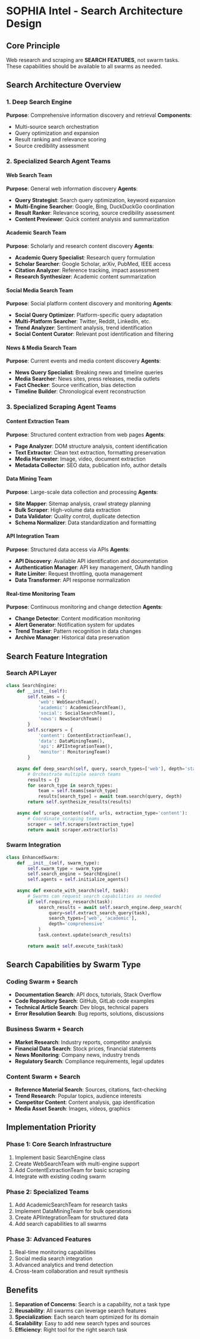 # SOPHIA Intel - Search Architecture Design

## Core Principle
Web research and scraping are **SEARCH FEATURES**, not swarm tasks. These capabilities should be available to all swarms as needed.

## Search Architecture Overview

### 1. Deep Search Engine
**Purpose**: Comprehensive information discovery and retrieval
**Components**:
- Multi-source search orchestration
- Query optimization and expansion
- Result ranking and relevance scoring
- Source credibility assessment

### 2. Specialized Search Agent Teams

#### Web Search Team
**Purpose**: General web information discovery
**Agents**:
- **Query Strategist**: Search query optimization, keyword expansion
- **Multi-Engine Searcher**: Google, Bing, DuckDuckGo coordination
- **Result Ranker**: Relevance scoring, source credibility assessment
- **Content Previewer**: Quick content analysis and summarization

#### Academic Search Team  
**Purpose**: Scholarly and research content discovery
**Agents**:
- **Academic Query Specialist**: Research query formulation
- **Scholar Searcher**: Google Scholar, arXiv, PubMed, IEEE access
- **Citation Analyzer**: Reference tracking, impact assessment
- **Research Synthesizer**: Academic content summarization

#### Social Media Search Team
**Purpose**: Social platform content discovery and monitoring
**Agents**:
- **Social Query Optimizer**: Platform-specific query adaptation
- **Multi-Platform Searcher**: Twitter, Reddit, LinkedIn, etc.
- **Trend Analyzer**: Sentiment analysis, trend identification
- **Social Content Curator**: Relevant post identification and filtering

#### News & Media Search Team
**Purpose**: Current events and media content discovery
**Agents**:
- **News Query Specialist**: Breaking news and timeline queries
- **Media Searcher**: News sites, press releases, media outlets
- **Fact Checker**: Source verification, bias detection
- **Timeline Builder**: Chronological event reconstruction

### 3. Specialized Scraping Agent Teams

#### Content Extraction Team
**Purpose**: Structured content extraction from web pages
**Agents**:
- **Page Analyzer**: DOM structure analysis, content identification
- **Text Extractor**: Clean text extraction, formatting preservation
- **Media Harvester**: Image, video, document extraction
- **Metadata Collector**: SEO data, publication info, author details

#### Data Mining Team
**Purpose**: Large-scale data collection and processing
**Agents**:
- **Site Mapper**: Sitemap analysis, crawl strategy planning
- **Bulk Scraper**: High-volume data extraction
- **Data Validator**: Quality control, duplicate detection
- **Schema Normalizer**: Data standardization and formatting

#### API Integration Team
**Purpose**: Structured data access via APIs
**Agents**:
- **API Discovery**: Available API identification and documentation
- **Authentication Manager**: API key management, OAuth handling
- **Rate Limiter**: Request throttling, quota management
- **Data Transformer**: API response normalization

#### Real-time Monitoring Team
**Purpose**: Continuous monitoring and change detection
**Agents**:
- **Change Detector**: Content modification monitoring
- **Alert Generator**: Notification system for updates
- **Trend Tracker**: Pattern recognition in data changes
- **Archive Manager**: Historical data preservation

## Search Feature Integration

### Search API Layer
```python
class SearchEngine:
    def __init__(self):
        self.teams = {
            'web': WebSearchTeam(),
            'academic': AcademicSearchTeam(),
            'social': SocialSearchTeam(),
            'news': NewsSearchTeam()
        }
        self.scrapers = {
            'content': ContentExtractionTeam(),
            'data': DataMiningTeam(),
            'api': APIIntegrationTeam(),
            'monitor': MonitoringTeam()
        }
    
    async def deep_search(self, query, search_types=['web'], depth='standard'):
        # Orchestrate multiple search teams
        results = {}
        for search_type in search_types:
            team = self.teams[search_type]
            results[search_type] = await team.search(query, depth)
        return self.synthesize_results(results)
    
    async def scrape_content(self, urls, extraction_type='content'):
        # Coordinate scraping teams
        scraper = self.scrapers[extraction_type]
        return await scraper.extract(urls)
```

### Swarm Integration
```python
class EnhancedSwarm:
    def __init__(self, swarm_type):
        self.swarm_type = swarm_type
        self.search_engine = SearchEngine()
        self.agents = self.initialize_agents()
    
    async def execute_with_search(self, task):
        # Swarms can request search capabilities as needed
        if self.requires_research(task):
            search_results = await self.search_engine.deep_search(
                query=self.extract_search_query(task),
                search_types=['web', 'academic'],
                depth='comprehensive'
            )
            task.context.update(search_results)
        
        return await self.execute_task(task)
```

## Search Capabilities by Swarm Type

### Coding Swarm + Search
- **Documentation Search**: API docs, tutorials, Stack Overflow
- **Code Repository Search**: GitHub, GitLab code examples
- **Technical Article Search**: Dev blogs, technical papers
- **Error Resolution Search**: Bug reports, solutions, discussions

### Business Swarm + Search  
- **Market Research**: Industry reports, competitor analysis
- **Financial Data Search**: Stock prices, financial statements
- **News Monitoring**: Company news, industry trends
- **Regulatory Search**: Compliance requirements, legal updates

### Content Swarm + Search
- **Reference Material Search**: Sources, citations, fact-checking
- **Trend Research**: Popular topics, audience interests
- **Competitor Content**: Content analysis, gap identification
- **Media Asset Search**: Images, videos, graphics

## Implementation Priority

### Phase 1: Core Search Infrastructure
1. Implement basic SearchEngine class
2. Create WebSearchTeam with multi-engine support
3. Add ContentExtractionTeam for basic scraping
4. Integrate with existing coding swarm

### Phase 2: Specialized Teams
1. Add AcademicSearchTeam for research tasks
2. Implement DataMiningTeam for bulk operations
3. Create APIIntegrationTeam for structured data
4. Add search capabilities to all swarms

### Phase 3: Advanced Features
1. Real-time monitoring capabilities
2. Social media search integration
3. Advanced analytics and trend detection
4. Cross-team collaboration and result synthesis

## Benefits

1. **Separation of Concerns**: Search is a capability, not a task type
2. **Reusability**: All swarms can leverage search features
3. **Specialization**: Each search team optimized for its domain
4. **Scalability**: Easy to add new search types and sources
5. **Efficiency**: Right tool for the right search task

